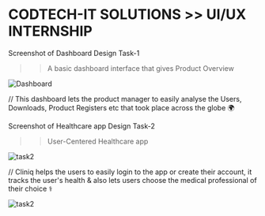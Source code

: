# CODTECH-IT SOLUTIONS >> UI/UX INTERNSHIP
Screenshot of Dashboard Design Task-1
>> A basic dashboard interface that gives Product Overview 

![Dashboard](https://github.com/user-attachments/assets/8189459b-90ca-4e7b-8d98-936de32cf353)

// This dashboard lets the product manager to easily analyse the Users, Downloads, Product Registers etc that took place across the globe 🌍 


Screenshot of Healthcare app Design Task-2
>> User-Centered Healthcare app

![task2](https://github.com/user-attachments/assets/37fc5e8a-9efc-4ad5-890f-0d5f849ee381)

// Cliniq helps the users to easily login to the app or create their account, it tracks the user's health & also lets users choose the medical professional of their choice ⚕️

![task2](https://github.com/user-attachments/assets/e835a17b-3fbc-4dd2-bdb7-8fee628fb6e6)
